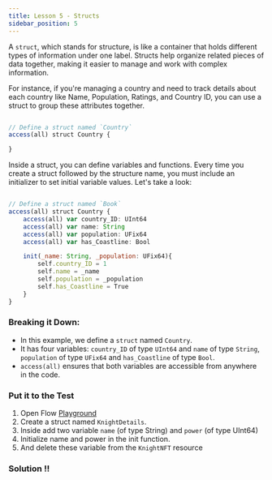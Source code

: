 ```yaml
---
title: Lesson 5 - Structs
sidebar_position: 5
---
```


A `struct`, which stands for structure, is like a container that holds different types of information under one label. Structs help organize related pieces of data together, making it easier to manage and work with complex information.

For instance, if you're managing a country and need to track details about each country like Name, Population, Ratings, and Country ID, you can use a struct to group these attributes together.

```jsx

// Define a struct named `Country`
access(all) struct Country {

}

```

Inside a struct, you can define variables and functions. Every time you create a struct followed by the structure name, you must include an initializer to set initial variable values. Let's take a look:

```jsx

// Define a struct named `Book`
access(all) struct Country {
    access(all) var country_ID: UInt64
    access(all) var name: String
    access(all) var population: UFix64
    access(all) var has_Coastline: Bool

    init(_name: String, _population: UFix64){
        self.country_ID = 1
        self.name = _name
        self.population = _population
        self.has_Coastline = True
    }
}

```

### Breaking it Down:

- In this example, we define a `struct` named `Country`.
- It has four variables: `country_ID` of type `UInt64` and `name` of type `String`, `population` of type `UFix64` and `has_Coastline` of type `Bool`.
- `access(all)` ensures that both variables are accessible from anywhere in the code.

### Put it to the Test

1. Open Flow [Playground](https://play.flow.com/)
2. Create a struct named `KnightDetails`.
3. Inside add two variable `name` (of type String) and `power` (of type UInt64)
4. Initialize name and power in the init function.
5. And delete these variable from the `KnightNFT` resource

### Solution !!
